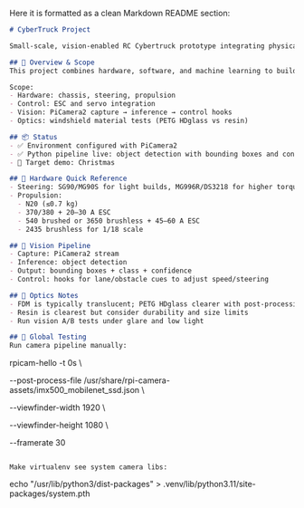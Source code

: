 Here it is formatted as a clean Markdown README section:

```markdown
# CyberTruck Project

Small-scale, vision-enabled RC Cybertruck prototype integrating physical design, 3D printing, ML perception, and control.

## 🚀 Overview & Scope
This project combines hardware, software, and machine learning to build an intelligent RC Cybertruck prototype.

Scope:
- Hardware: chassis, steering, propulsion
- Control: ESC and servo integration
- Vision: PiCamera2 capture → inference → control hooks
- Optics: windshield material tests (PETG HDglass vs resin)

## 📦 Status
- ✅ Environment configured with PiCamera2
- ✅ Python pipeline live: object detection with bounding boxes and confidence scores
- 🎯 Target demo: Christmas

## 🔧 Hardware Quick Reference
- Steering: SG90/MG90S for light builds, MG996R/DS3218 for higher torque
- Propulsion:
  - N20 (≤0.7 kg)
  - 370/380 + 20–30 A ESC
  - 540 brushed or 3650 brushless + 45–60 A ESC
  - 2435 brushless for 1/18 scale

## 🧠 Vision Pipeline
- Capture: PiCamera2 stream
- Inference: object detection
- Output: bounding boxes + class + confidence
- Control: hooks for lane/obstacle cues to adjust speed/steering

## 🔬 Optics Notes
- FDM is typically translucent; PETG HDglass clearer with post-processing
- Resin is clearest but consider durability and size limits
- Run vision A/B tests under glare and low light

## 🧪 Global Testing
Run camera pipeline manually:
```

rpicam-hello -t 0s \

--post-process-file /usr/share/rpi-camera-assets/imx500_mobilenet_ssd.json \

--viewfinder-width 1920 \

--viewfinder-height 1080 \

--framerate 30

```

Make virtualenv see system camera libs:
```

echo "/usr/lib/python3/dist-packages" > .venv/lib/python3.11/site-packages/system.pth

```

```